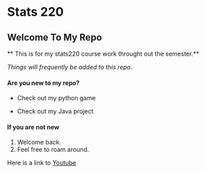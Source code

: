 # Stats 220

## Welcome To My Repo

** This is for my stats220 course work throught out the semester.**

*Things will frequently be added to this repo.*

#### Are you new to my repo?
- Check out my python game
* Check out my Java project

#### If you are not new
1. Welcome back. 
2. Feel free to roam around.

Here is a link to [Youtube](www.youtube.com)
